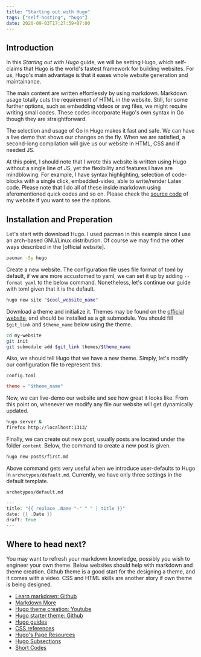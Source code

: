 ```yaml
---
title: "Starting out with Hugo"
tags: ["self-hosting", "hugo"]
date: 2020-09-03T17:27:59+07:00
---
```

## Introduction
In this _Starting out with Hugo_ guide, we will be setting Hugo, which
self-claims that Hugo is the world's fastest framework for building websites.
For us, Hugo's main advantage is that it eases whole website generation and
maintainance. 

The main content are written effortlessly by using markdown. Markdown usage
totally cuts the requirement of HTML in the website. Still, for some further
options, such as embedding videos or svg files, we might require writing small
codes. These codes incorporate Hugo's own syntax in Go though they are
straightforward.

The selection and usage of Go in Hugo makes it fast and safe. We can have
a live demo that shows our changes on the fly. When we are satisfied,
a second-long compilation will give us our website in HTML, CSS and if needed
JS. 

At this point, I should note that I wrote this website is written using Hugo
without a single line of JS, yet the flexibility and features I have are
mindblowing. For example, I have syntax highlighting, selection of code-blocks
with a single click, embedded-video, able to write/render Latex code. Please
note that I do all of these inside markdown using aferomentioned quick codes
and so on. Please check the [source code](https://github.com/gokberkgunes/hugo-personal-website) of my website if you want to see the
options.

## Installation and Preperation
Let's start with download Hugo. I used pacman in this example since I use an
arch-based GNU/Linux distribution. Of course we may find the other ways
described in the [official website].
```sh
pacman -Sy hugo
```

Create a new website. The configuration file uses file format of toml by
default, if we are more accustomed to yaml, we can set it up by adding
`--format yaml` to the below command. Nonetheless, let's continue our guide
with toml given that it is the default.
```sh
hugo new site "$cool_website_name"
```

Download a theme and initialize it. Themes may be found on the [official
website](https://themes.gohugo.io/), and should be installed as a git
submodule. You should fill `$git_link` and `$theme_name` below using the theme.
```sh
cd my-website
git init
git submodule add $git_link themes/$theme_name
```

Also, we should tell Hugo that we have a new theme. Simply, let's modify our
configuration file to represent this.
```txtt
config.toml
```
```toml
theme = "$theme_name"
```

Now, we can live-demo our website and see how great it looks like. From this
point on, whenever we modify any file our website will get dynamically updated.
```sh
hugo server &
firefox http://localhost:1313/
```

Finally, we can create out new post, usually posts are located under the folder
`content`. Below, the command to create a new post is given.
```sh
hugo new posts/first.md
```

Above command gets very useful when we introduce user-defaults to Hugo in
`archetypes/default.md`. Currently, we have only three settings in the default
template.
```txtt
archetypes/default.md
```
```go
---
title: "{{ replace .Name "-" " " | title }}"
date: {{ .Date }}
draft: true
---
```

## Where to head next?
You may want to refresh your markdown knowledge, possibly you wish to engineer
your own theme. Below websites should help with markdown and theme creation.
Github theme is a good start for the designing a theme, and it comes with
a video. CSS and HTML skills are another story if own theme is being designed.
* [Learn markdown: Github](https://github.com/adam-p/markdown-here/wiki/Markdown-Cheatsheet)
* [Markdown More](https://learn.netlify.app/en/cont/markdown/)
* [Hugo theme creation: Youtube](https://youtu.be/wcMqrb3v2SM)
* [Hugo starter theme: Github](https://github.com/ericmurphyxyz/hugo-starter-theme)
* [Hugo guides](https://digitaldrummerj.me/series/blogging-with-hugo/)
* [CSS references](https://www.w3schools.com/CSSref/pr_border-bottom.asp)
* [Hugo's Page Resources](https://gohugo.io/content-management/page-resources/)
* [Hugo Subsections](https://github.com/guayom/hugo-sub-sections)
* [Short Codes](https://hongtaoh.com/en/2020/11/03/custom-blocks-hugo/)

<!-- https://discourse.gohugo.io/t/section-page-with-subpages-and-navigation/11902/2 -->
<!-- https://gohugo.io/templates/lists#example-project-directory -->

<!-- [^1]: [Hugo Website](https://www.website.com) -->
